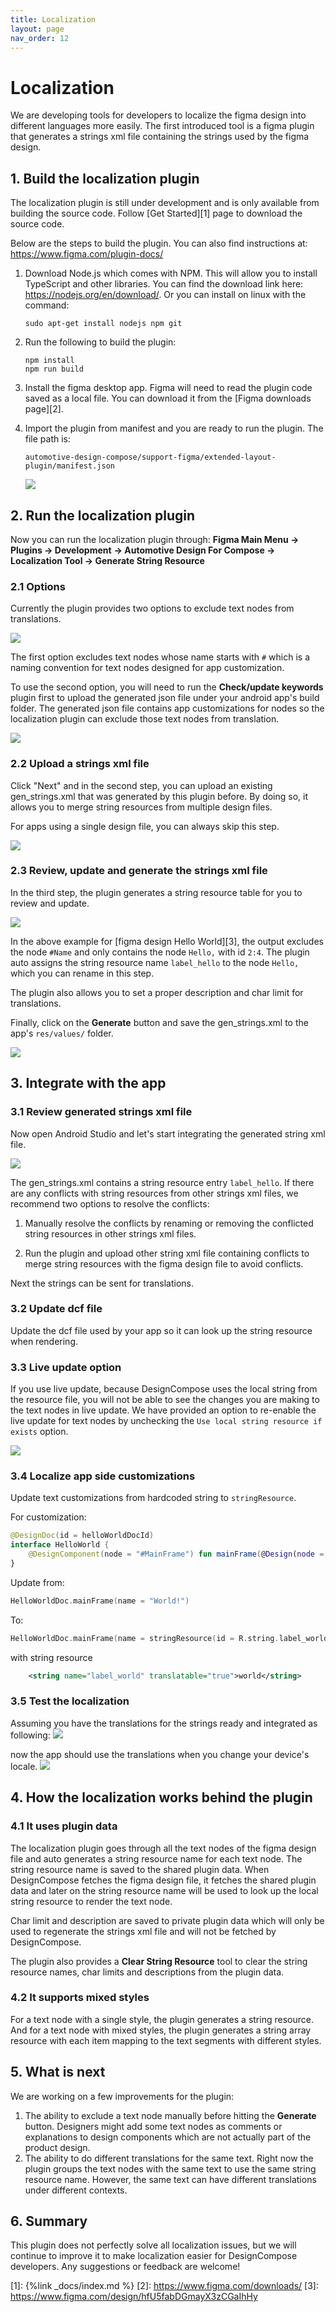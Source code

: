```yaml
---
title: Localization
layout: page
nav_order: 12
---
```


# Localization

We are developing tools for developers to localize the figma design into different languages more easily.
The first introduced tool is a figma plugin that generates a strings xml file containing the strings
used by the figma design.

## 1. Build the localization plugin

The localization plugin is still under development and is only available from building the source code.
Follow [Get Started][1] page to download the source code.

Below are the steps to build the plugin. You can also find instructions at: <https://www.figma.com/plugin-docs/>

1. Download Node.js which comes with NPM. This will allow you to install TypeScript and other libraries.
You can find the download link here: <https://nodejs.org/en/download/>.
Or you can install on linux with the command:

    ```shell
    sudo apt-get install nodejs npm git
    ```

2. Run the following to build the plugin:

    ```shell
    npm install
    npm run build
    ```

3. Install the figma desktop app. Figma will need to read the plugin code saved as a local file. You
can download it from the [Figma downloads page][2].

4. Import the plugin from manifest and you are ready to run the plugin. The file path is:

    ```text
    automotive-design-compose/support-figma/extended-layout-plugin/manifest.json
    ```

    <img src="ImportPluginFromManifest.png">

## 2. Run the localization plugin

Now you can run the localization plugin through:
**Figma Main Menu -> Plugins -> Development**
   **-> Automotive Design For Compose -> Localization Tool -> Generate String Resource**

### 2.1 Options

Currently the plugin provides two options to exclude text nodes from translations.

<img src="LocalizationOptions.png">

The first option excludes text nodes whose name starts with `#` which is a naming convention for text
nodes designed for app customization.

To use the second option, you will need to run the **Check/update keywords** plugin first to upload
the generated json file under your android app's build folder. The generated json file contains app
customizations for nodes so the localization plugin can exclude those text nodes from translation.

<img src="CheckOrUpdateKeywords.png">

### 2.2 Upload a strings xml file

Click "Next" and in the second step, you can upload an existing gen_strings.xml that was generated
by this plugin before. By doing so, it allows you to merge string resources from multiple design files.

For apps using a single design file, you can always skip this step.

<img src="LocalizationUpload.png">

### 2.3 Review, update and generate the strings xml file

In the third step, the plugin generates a string resource table for you to review and update.

<img src="LocalizationGenerate.png">

In the above example for [figma design Hello World][3], the output excludes the node `#Name` and only
contains the node `Hello,` with id `2:4`. The plugin auto assigns the string resource name `label_hello`
to the node `Hello,` which you can rename in this step.

The plugin also allows you to set a proper description and char limit for translations.

Finally, click on the **Generate** button and save the gen_strings.xml to the app's `res/values/` folder.

<img src="LocalizationSave.png">

## 3. Integrate with the app

### 3.1 Review generated strings xml file

Now open Android Studio and let's start integrating the generated string xml file.

<img src="GenStringsExample.png">

The gen_strings.xml contains a string resource entry `label_hello`. If there are any conflicts with
string resources from other strings xml files, we recommend two options to resolve the conflicts:

1. Manually resolve the conflicts by renaming or removing the conflicted string resources in other
strings xml files.

2. Run the plugin and upload other string xml file containing conflicts to merge string resources
with the figma design file to avoid conflicts.

Next the strings can be sent for translations.

### 3.2 Update dcf file

Update the dcf file used by your app so it can look up the string resource when rendering.

### 3.3 Live update option

If you use live update, because DesignCompose uses the local string from the resource file, you will
not be able to see the changes you are making to the text nodes in live update. We have provided an option
to re-enable the live update for text nodes by unchecking the `Use local string resource if exists` option.

<img src="LiveUpdateLocalizationOption.png">

### 3.4 Localize app side customizations

Update text customizations from hardcoded string to `stringResource`.

For customization:

```kotlin
@DesignDoc(id = helloWorldDocId)
interface HelloWorld {
    @DesignComponent(node = "#MainFrame") fun mainFrame(@Design(node = "#Name") name: String)
}
```

Update from:

```kotlin
HelloWorldDoc.mainFrame(name = "World!")
```

To:

```kotlin
HelloWorldDoc.mainFrame(name = stringResource(id = R.string.label_world))
```

with string resource

```xml
    <string name="label_world" translatable="true">world</string>
```

### 3.5 Test the localization

Assuming you have the translations for the strings ready and integrated as following:
<img src="TranslationExample.png">

now the app should use the translations when you change your device's locale.
<img src="LocalizationResults.png">

## 4. How the localization works behind the plugin

### 4.1 It uses plugin data

The localization plugin goes through all the text nodes of the figma design file and auto generates
a string resource name for each text node. The string resource name is saved to the shared plugin data.
When DesignCompose fetches the figma design file, it fetches the shared plugin data and later on the
string resource name will be used to look up the local string resource to render the text node.

Char limit and description are saved to private plugin data which will only be used to regenerate the
strings xml file and will not be fetched by DesignCompose.

The plugin also provides a **Clear String Resource** tool to clear the string resource names, char
limits and descriptions from the plugin data.

### 4.2 It supports mixed styles

For a text node with a single style, the plugin generates a string resource. And for a text node with
mixed styles, the plugin generates a string array resource with each item mapping to the text segments
with different styles.

## 5. What is next

We are working on a few improvements for the plugin:

1. The ability to exclude a text node manually before hitting the **Generate** button. Designers might
add some text nodes as comments or explanations to design components which are not actually part of
the product design.
2. The ability to do different translations for the same text. Right now the plugin groups the text nodes
with the same text to use the same string resource name. However, the same text can have different
translations under different contexts.

## 6. Summary

This plugin does not perfectly solve all localization issues, but we will continue to improve it to
make localization easier for DesignCompose developers. Any suggestions or feedback are welcome!

[1]: {%link _docs/index.md %}
[2]: <https://www.figma.com/downloads/>
[3]: <https://www.figma.com/design/hfU5fabDGmayX3zCGaIhHy>
